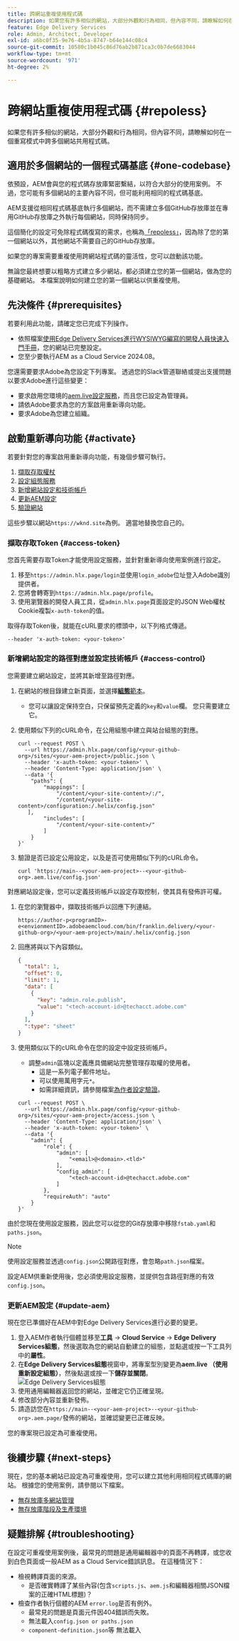 ```yaml
---
title: 跨網站重複使用程式碼
description: 如果您有許多相似的網站，大部分外觀和行為相同，但內容不同，請瞭解如何在一個重寫模式中跨多個網站共用程式碼。
feature: Edge Delivery Services
role: Admin, Architect, Developer
exl-id: a6bc0f35-9e76-4b5a-8747-b64e144c08c4
source-git-commit: 10580c1b045c86d76ab2b871ca3c0b7de6683044
workflow-type: tm+mt
source-wordcount: '971'
ht-degree: 2%

---
```


# 跨網站重複使用程式碼 {#repoless}

如果您有許多相似的網站，大部分外觀和行為相同，但內容不同，請瞭解如何在一個重寫模式中跨多個網站共用程式碼。

## 適用於多個網站的一個程式碼基底 {#one-codebase}

依預設，AEM會與您的程式碼存放庫緊密繫結，以符合大部分的使用案例。 不過，您可能有多個網站的主要內容不同，但可能利用相同的程式碼基底。

AEM支援從相同程式碼基底執行多個網站，而不需建立多個GitHub存放庫並在專用GitHub存放庫之外執行每個網站，同時保持同步。

這個簡化的設定可免除程式碼復寫的需求，也稱為[「repoless」](https://www.aem.live/docs/repoless)，因為除了您的第一個網站以外，其他網站不需要自己的GitHub存放庫。

如果您的專案需要重複使用跨網站程式碼的靈活性，您可以啟動該功能。

無論您最終想要以粗略方式建立多少網站，都必須建立您的第一個網站，做為您的基礎網站。 本檔案說明如何建立您的第一個網站以供重複使用。

## 先決條件 {#prerequisites}

若要利用此功能，請確定您已完成下列操作。

* 依照檔案[使用Edge Delivery Services進行WYSIWYG編寫的開發人員快速入門手冊](/help/edge/wysiwyg-authoring/edge-dev-getting-started.md)，您的網站已完整設定。
* 您至少要執行AEM as a Cloud Service 2024.08。

您還需要要求Adobe為您設定下列專案。 透過您的Slack管道聯絡或提出支援問題以要求Adobe進行這些變更：

* 要求啟用您環境的[aem.live設定服務](https://www.aem.live/docs/config-service-setup#prerequisites)，而且您已設定為管理員。
* 請依Adobe要求為您的方案啟用重新導向功能。
* 要求Adobe為您建立組織。

## 啟動重新導向功能 {#activate}

若要針對您的專案啟用重新導向功能，有幾個步驟可執行。

1. [擷取存取權杖](#access-token)
1. [設定組態服務](#config-service)
1. [新增網站設定和技術帳戶](#access-control)
1. [更新AEM設定](#update-aem)
1. [驗證網站](#authenticate-site)

這些步驟以網站`https://wknd.site`為例。 適當地替換您自己的。

### 擷取存取Token {#access-token}

您首先需要存取Token才能使用設定服務，並針對重新導向使用案例進行設定。

1. 移至`https://admin.hlx.page/login`並使用`login_adobe`位址登入Adobe識別提供者。
1. 您將會轉寄到`https://admin.hlx.page/profile`。
1. 使用瀏覽器的開發人員工具，從`admin.hlx.page`頁面設定的JSON Web權杖Cookie複製`x-auth-token`的值。

取得存取Token後，就能在cURL要求的標頭中，以下列格式傳遞。

```text
--header 'x-auth-token: <your-token>'
```

### 新增網站設定的路徑對應並設定技術帳戶 {#access-control}

您需要建立網站設定，並將其新增至路徑對應。

1. 在網站的根目錄建立新頁面，並選擇&#x200B;[**組態**&#x200B;範本](/help/edge/wysiwyg-authoring/tabular-data.md#other)。
   * 您可以讓設定保持空白，只保留預先定義的`key`和`value`欄。 您只需要建立它。
1. 使用類似下列的cURL命令，在公用組態中建立與站台組態的對應。

   ```text
   curl --request POST \
     --url https://admin.hlx.page/config/<your-github-org>/sites/<your-aem-project>/public.json \
     --header 'x-auth-token: <your-token>' \
     --header 'Content-Type: application/json' \
     --data '{
       "paths": {
           "mappings": [
               "/content/<your-site-content>/:/",
               "/content/<your-site-content>/configuration:/.helix/config.json"
      ],
           "includes": [
               "/content/<your-site-content>/"
           ]
       }
   }'
   ```
1. 驗證是否已設定公用設定，以及是否可使用類似下列的cURL命令。

   ```text
   curl 'https://main--<your-aem-project>--<your-github-org>.aem.live/config.json'
   ```

對應網站設定後，您可以定義技術帳戶以設定存取控制，使其具有發佈許可權。

1. 在您的瀏覽器中，擷取技術帳戶以回應下列連結。

   ```text
   https://author-p<programID>-e<envionmentID>.adobeaemcloud.com/bin/franklin.delivery/<your-github-org>/<your-aem-project>/main/.helix/config.json
   ```

1. 回應將與以下內容類似。

   ```json
   {
     "total": 1,
     "offset": 0,
     "limit": 1,
     "data": [
       {
         "key": "admin.role.publish",
         "value": "<tech-account-id>@techacct.adobe.com"
       }
     ],
     ":type": "sheet"
   }
   ```

1. 使用類似以下的cURL命令在您的設定中設定技術帳戶。

   * 調整`admin`區塊以定義應具備網站完整管理存取權的使用者。
      * 這是一系列電子郵件地址。
      * 可以使用萬用字元`*`。
      * 如需詳細資訊，請參閱檔案[為作者設定驗證](https://www.aem.live/docs/authentication-setup-authoring#default-roles)。

   ```text
   curl --request POST \
     --url https://admin.hlx.page/config/<your-github-org>/sites/<your-aem-project>/access.json \
     --header 'Content-Type: application/json' \
     --header 'x-auth-token: <your-token>' \
     --data '{
       "admin": {
           "role": {
               "admin": [
                   "<email>@<domain>.<tld>"
               ],
               "config_admin": [
                   "<tech-account-id>@techacct.adobe.com"
               ]
           },
           "requireAuth": "auto"
       }
   }'
   ```

由於您現在使用設定服務，因此您可以從您的Git存放庫中移除`fstab.yaml`和`paths.json`。

>[!NOTE]
>
>使用設定服務並透過`config.json`公開路徑對應，會忽略`path.json`檔案。

設定AEM供重新使用後，您必須使用設定服務，並提供包含路徑對應的有效`config.json`。

### 更新AEM設定 {#update-aem}

現在您已準備好在AEM中對Edge Delivery Services進行必要的變更。

1. 登入AEM作者執行個體並移至&#x200B;**工具** -> **Cloud Service** -> **Edge Delivery Services組態**，然後選取為您的網站自動建立的組態，並點選或按一下工具列中的&#x200B;**屬性**。
1. 在&#x200B;**Edge Delivery Services組態**&#x200B;視窗中，將專案型別變更為&#x200B;**aem.live （使用重新設定組態）**，然後點選或按一下&#x200B;**儲存並關閉**。
   ![Edge Delivery Services組態](/help/edge/wysiwyg-authoring/assets/repoless/edge-delivery-services-configuration.png)
1. 使用通用編輯器返回您的網站，並確定它仍正確呈現。
1. 修改部分內容並重新發佈。
1. 請造訪您在`https://main--<your-aem-project>--<your-github-org>.aem.page/`發佈的網站，並確認變更已正確反映。

您的專案現已設定為可重複使用。

## 後續步驟 {#next-steps}

現在，您的基本網站已設定為可重複使用，您可以建立其他利用相同程式碼庫的網站。 根據您的使用案例，請參閱以下檔案。

* [無存放庫多網站管理](/help/edge/wysiwyg-authoring/repoless-msm.md)
* [無存放庫階段及生產環境](/help/edge/wysiwyg-authoring/repoless-stage-prod.md)

## 疑難排解 {#troubleshooting}

在設定可重複使用案例後，最常見的問題是通用編輯器中的頁面不再轉譯，或您收到白色頁面或一般AEM as a Cloud Service錯誤訊息。 在這種情況下：

* 檢視轉譯頁面的來源。
   * 是否確實轉譯了某些內容(包含`scripts.js`、`aem.js`和編輯器相關JSON檔案的正確HTML標題)？
* 檢查作者執行個體的AEM `error.log`是否有例外。
   * 最常見的問題是頁面元件因404錯誤而失敗。
   * 無法載入`config.json or paths.json`
   * `component-definition.json`等 無法載入
